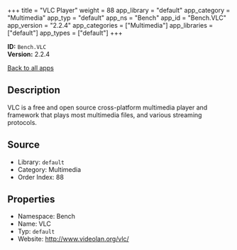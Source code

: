 ﻿+++
title = "VLC Player"
weight = 88
app_library = "default"
app_category = "Multimedia"
app_typ = "default"
app_ns = "Bench"
app_id = "Bench.VLC"
app_version = "2.2.4"
app_categories = ["Multimedia"]
app_libraries = ["default"]
app_types = ["default"]
+++

**ID:** `Bench.VLC`  
**Version:** 2.2.4  
<!--more-->

[Back to all apps](/apps/)

## Description
VLC is a free and open source cross-platform multimedia player and framework
that plays most multimedia files, and various streaming protocols.

## Source

* Library: `default`
* Category: Multimedia
* Order Index: 88

## Properties

* Namespace: Bench
* Name: VLC
* Typ: `default`
* Website: <http://www.videolan.org/vlc/>

